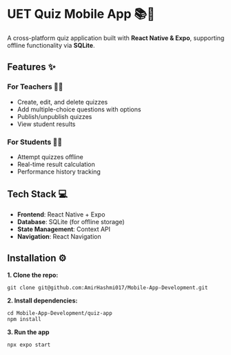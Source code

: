# UET Quiz Mobile App 📚📱  

A cross-platform quiz application built with **React Native & Expo**, supporting offline functionality via **SQLite**.  

## Features ✨  

### **For Teachers** 👩‍🏫  
- Create, edit, and delete quizzes  
- Add multiple-choice questions with options  
- Publish/unpublish quizzes  
- View student results  

### **For Students** 👨‍🎓  
- Attempt quizzes offline  
- Real-time result calculation  
- Performance history tracking  

## Tech Stack 💻  
- **Frontend**: React Native + Expo  
- **Database**: SQLite (for offline storage)  
- **State Management**: Context API  
- **Navigation**: React Navigation  

## Installation ⚙️  

**1. Clone the repo:**  
   
    git clone git@github.com:AmirHashmi017/Mobile-App-Development.git

**2. Install dependencies:**

    cd Mobile-App-Development/quiz-app
    npm install

**3. Run the app**

    npx expo start
